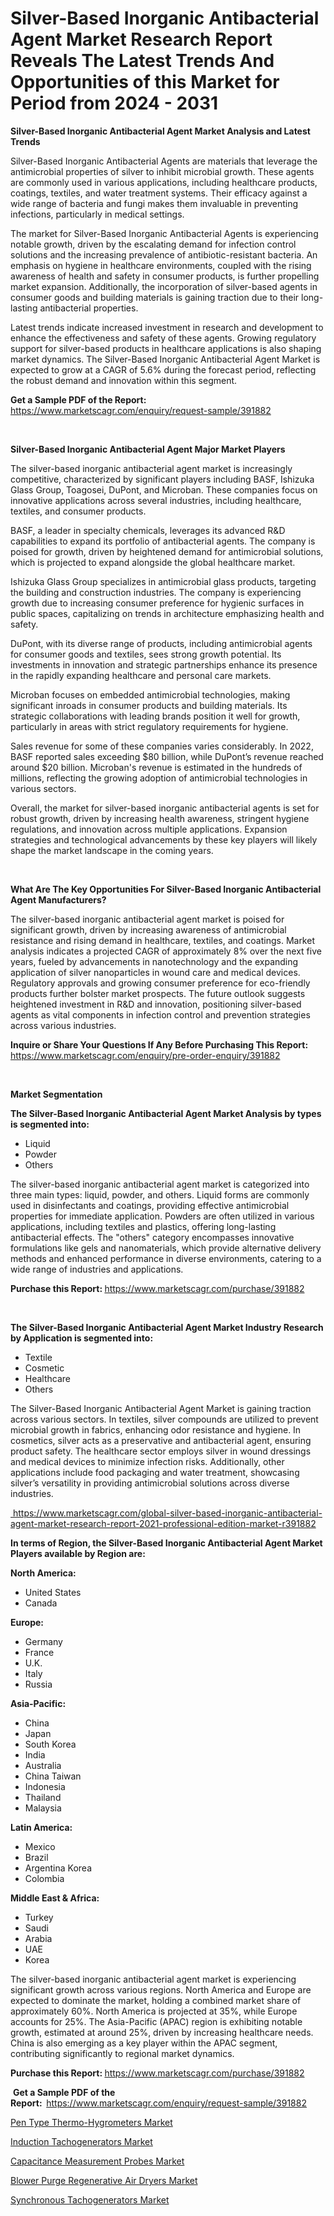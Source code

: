 <p><h1>Silver-Based Inorganic Antibacterial Agent Market Research Report Reveals The Latest Trends And Opportunities of this Market for Period from 2024 - 2031</h1></p><p><strong>Silver-Based Inorganic Antibacterial Agent Market Analysis and Latest Trends</strong></p>
<p><p>Silver-Based Inorganic Antibacterial Agents are materials that leverage the antimicrobial properties of silver to inhibit microbial growth. These agents are commonly used in various applications, including healthcare products, coatings, textiles, and water treatment systems. Their efficacy against a wide range of bacteria and fungi makes them invaluable in preventing infections, particularly in medical settings.</p><p>The market for Silver-Based Inorganic Antibacterial Agents is experiencing notable growth, driven by the escalating demand for infection control solutions and the increasing prevalence of antibiotic-resistant bacteria. An emphasis on hygiene in healthcare environments, coupled with the rising awareness of health and safety in consumer products, is further propelling market expansion. Additionally, the incorporation of silver-based agents in consumer goods and building materials is gaining traction due to their long-lasting antibacterial properties.</p><p>Latest trends indicate increased investment in research and development to enhance the effectiveness and safety of these agents. Growing regulatory support for silver-based products in healthcare applications is also shaping market dynamics. The Silver-Based Inorganic Antibacterial Agent Market is expected to grow at a CAGR of 5.6% during the forecast period, reflecting the robust demand and innovation within this segment.</p></p>
<p><strong>Get a Sample PDF of the Report:&nbsp;</strong> <a href="https://www.marketscagr.com/enquiry/request-sample/391882?utm_campaign=1801&utm_medium=2&utm_source=Github&utm_content=ia&utm_term=26102024&utm_id=silver-based-inorganic-antibacterial-agent">https://www.marketscagr.com/enquiry/request-sample/391882</a></p>
<p>&nbsp;</p>
<p><strong>Silver-Based Inorganic Antibacterial Agent Major Market Players</strong></p>
<p><p>The silver-based inorganic antibacterial agent market is increasingly competitive, characterized by significant players including BASF, Ishizuka Glass Group, Toagosei, DuPont, and Microban. These companies focus on innovative applications across several industries, including healthcare, textiles, and consumer products.</p><p>BASF, a leader in specialty chemicals, leverages its advanced R&D capabilities to expand its portfolio of antibacterial agents. The company is poised for growth, driven by heightened demand for antimicrobial solutions, which is projected to expand alongside the global healthcare market.</p><p>Ishizuka Glass Group specializes in antimicrobial glass products, targeting the building and construction industries. The company is experiencing growth due to increasing consumer preference for hygienic surfaces in public spaces, capitalizing on trends in architecture emphasizing health and safety.</p><p>DuPont, with its diverse range of products, including antimicrobial agents for consumer goods and textiles, sees strong growth potential. Its investments in innovation and strategic partnerships enhance its presence in the rapidly expanding healthcare and personal care markets.</p><p>Microban focuses on embedded antimicrobial technologies, making significant inroads in consumer products and building materials. Its strategic collaborations with leading brands position it well for growth, particularly in areas with strict regulatory requirements for hygiene.</p><p>Sales revenue for some of these companies varies considerably. In 2022, BASF reported sales exceeding $80 billion, while DuPont’s revenue reached around $20 billion. Microban's revenue is estimated in the hundreds of millions, reflecting the growing adoption of antimicrobial technologies in various sectors.</p><p>Overall, the market for silver-based inorganic antibacterial agents is set for robust growth, driven by increasing health awareness, stringent hygiene regulations, and innovation across multiple applications. Expansion strategies and technological advancements by these key players will likely shape the market landscape in the coming years.</p></p>
<p>&nbsp;</p>
<p><strong>What Are The Key Opportunities For Silver-Based Inorganic Antibacterial Agent Manufacturers?</strong></p>
<p><p>The silver-based inorganic antibacterial agent market is poised for significant growth, driven by increasing awareness of antimicrobial resistance and rising demand in healthcare, textiles, and coatings. Market analysis indicates a projected CAGR of approximately 8% over the next five years, fueled by advancements in nanotechnology and the expanding application of silver nanoparticles in wound care and medical devices. Regulatory approvals and growing consumer preference for eco-friendly products further bolster market prospects. The future outlook suggests heightened investment in R&D and innovation, positioning silver-based agents as vital components in infection control and prevention strategies across various industries.</p></p>
<p><strong>Inquire or Share Your Questions If Any Before Purchasing This Report:</strong> <a href="https://www.marketscagr.com/enquiry/pre-order-enquiry/391882?utm_campaign=1801&utm_medium=2&utm_source=Github&utm_content=ia&utm_term=26102024&utm_id=silver-based-inorganic-antibacterial-agent">https://www.marketscagr.com/enquiry/pre-order-enquiry/391882</a></p>
<p>&nbsp;</p>
<p><strong>Market Segmentation</strong></p>
<p><strong>The Silver-Based Inorganic Antibacterial Agent Market Analysis by types is segmented into:</strong></p>
<p><ul><li>Liquid</li><li>Powder</li><li>Others</li></ul></p>
<p><p>The silver-based inorganic antibacterial agent market is categorized into three main types: liquid, powder, and others. Liquid forms are commonly used in disinfectants and coatings, providing effective antimicrobial properties for immediate application. Powders are often utilized in various applications, including textiles and plastics, offering long-lasting antibacterial effects. The "others" category encompasses innovative formulations like gels and nanomaterials, which provide alternative delivery methods and enhanced performance in diverse environments, catering to a wide range of industries and applications.</p></p>
<p><strong>Purchase this Report:&nbsp;</strong><a href="https://www.marketscagr.com/purchase/391882?utm_campaign=1801&utm_medium=2&utm_source=Github&utm_content=ia&utm_term=26102024&utm_id=silver-based-inorganic-antibacterial-agent">https://www.marketscagr.com/purchase/391882</a></p>
<p>&nbsp;</p>
<p><strong>The Silver-Based Inorganic Antibacterial Agent Market Industry Research by Application is segmented into:</strong></p>
<p><ul><li>Textile</li><li>Cosmetic</li><li>Healthcare</li><li>Others</li></ul></p>
<p><p>The Silver-Based Inorganic Antibacterial Agent Market is gaining traction across various sectors. In textiles, silver compounds are utilized to prevent microbial growth in fabrics, enhancing odor resistance and hygiene. In cosmetics, silver acts as a preservative and antibacterial agent, ensuring product safety. The healthcare sector employs silver in wound dressings and medical devices to minimize infection risks. Additionally, other applications include food packaging and water treatment, showcasing silver’s versatility in providing antimicrobial solutions across diverse industries.</p></p>
<p><a href="https://www.marketscagr.com/global-silver-based-inorganic-antibacterial-agent-market-research-report-2021-professional-edition-market-r391882?utm_campaign=1801&utm_medium=2&utm_source=Github&utm_content=ia&utm_term=26102024&utm_id=silver-based-inorganic-antibacterial-agent">&nbsp;https://www.marketscagr.com/global-silver-based-inorganic-antibacterial-agent-market-research-report-2021-professional-edition-market-r391882</a></p>
<p><strong>In terms of Region, the Silver-Based Inorganic Antibacterial Agent Market Players available by Region are:</strong></p>
<p>
    <p> <strong> North America: </strong>
        <ul>
            <li>United States</li>
            <li>Canada</li>
        </ul>
        </p> 
    <p> <strong> Europe: </strong>
        <ul>
            <li>Germany</li>
            <li>France</li>
            <li>U.K.</li>
            <li>Italy</li>
            <li>Russia</li>
        </ul>
        </p> 
    <p> <strong> Asia-Pacific: </strong>
        <ul>
            <li>China</li>
            <li>Japan</li>
            <li>South Korea</li>
            <li>India</li>
            <li>Australia</li>
            <li>China Taiwan</li>
            <li>Indonesia</li>
            <li>Thailand</li>
            <li>Malaysia</li>
        </ul>
        </p> 
    <p> <strong> Latin America: </strong>
        <ul>
            <li>Mexico</li>
            <li>Brazil</li>
            <li>Argentina Korea</li>
            <li>Colombia</li>
        </ul>
        </p> 
    <p> <strong> Middle East & Africa: </strong>
        <ul>
            <li>Turkey</li>
            <li>Saudi</li>
            <li>Arabia</li>
            <li>UAE</li>
            <li>Korea</li>
        </ul>
    </p>
    </p>
<p><p>The silver-based inorganic antibacterial agent market is experiencing significant growth across various regions. North America and Europe are expected to dominate the market, holding a combined market share of approximately 60%. North America is projected at 35%, while Europe accounts for 25%. The Asia-Pacific (APAC) region is exhibiting notable growth, estimated at around 25%, driven by increasing healthcare needs. China is also emerging as a key player within the APAC segment, contributing significantly to regional market dynamics.</p></p>
<p><strong>Purchase this Report: </strong><a href="https://www.marketscagr.com/purchase/391882?utm_campaign=1801&utm_medium=2&utm_source=Github&utm_content=ia&utm_term=26102024&utm_id=silver-based-inorganic-antibacterial-agent">https://www.marketscagr.com/purchase/391882</a></p>
<p>&nbsp;<strong>Get a Sample PDF of the Report:&nbsp;&nbsp;</strong><a href="https://www.marketscagr.com/enquiry/request-sample/391882?utm_campaign=1801&utm_medium=2&utm_source=Github&utm_content=ia&utm_term=26102024&utm_id=silver-based-inorganic-antibacterial-agent">https://www.marketscagr.com/enquiry/request-sample/391882</a></p>
<p><strong></strong></p>
<p><p><a href="https://www.linkedin.com/pulse/pen-type-thermo-hygrometers-market-refracting-trends-consumer-lxgvc?utm_campaign=1801&utm_medium=2&utm_source=Github&utm_content=ia&utm_term=26102024&utm_id=silver-based-inorganic-antibacterial-agent">Pen Type Thermo-Hygrometers Market</a></p><p><a href="https://www.linkedin.com/pulse/induction-tachogenerators-market-research-report-exploring-bzwaf?utm_campaign=1801&utm_medium=2&utm_source=Github&utm_content=ia&utm_term=26102024&utm_id=silver-based-inorganic-antibacterial-agent">Induction Tachogenerators Market</a></p><p><a href="https://www.linkedin.com/pulse/capacitance-measurement-probes-industry-forecast-market-h2lwc?utm_campaign=1801&utm_medium=2&utm_source=Github&utm_content=ia&utm_term=26102024&utm_id=silver-based-inorganic-antibacterial-agent">Capacitance Measurement Probes Market</a></p><p><a href="https://www.linkedin.com/pulse/blower-purge-regenerative-air-dryers-market-dynamics-application-a5auf?utm_campaign=1801&utm_medium=2&utm_source=Github&utm_content=ia&utm_term=26102024&utm_id=silver-based-inorganic-antibacterial-agent">Blower Purge Regenerative Air Dryers Market</a></p><p><a href="https://www.linkedin.com/pulse/synchronous-tachogenerators-market-global-regional-analysis-hrvyf?utm_campaign=1801&utm_medium=2&utm_source=Github&utm_content=ia&utm_term=26102024&utm_id=silver-based-inorganic-antibacterial-agent">Synchronous Tachogenerators Market</a></p></p>